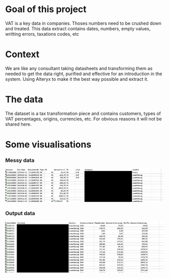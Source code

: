 # Goal of this project

VAT is a key data in companies. Thoses numbers need to be crushed down and treated. This data extract contains dates, numbers, empty values, writting errors, taxations codes, etc

# Context

We are like any consultant taking datasheets and transforming them as needed to get the data right, purified and effective for an introduction in the system.
Using Alteryx to make it the best way possible and extract it.

# The data

The dataset is a tax transformation piece and contains customers, types of VAT percentages, origins, currencies, etc.
For obvious reasons it will not be shared here.

# Some visualisations

### Messy data
![Messy](https://github.com/ValentinTh/ValentinTh/blob/main/data-projects/Alteryx-VAT-Cleaning/Alteryx-Messy.png)

### Output data
![Expected](https://github.com/ValentinTh/ValentinTh/blob/main/data-projects/Alteryx-VAT-Cleaning/Alteryx-Expected.png)
